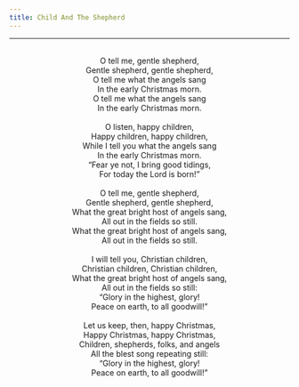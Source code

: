 ```yaml
---
title: Child And The Shepherd
---
```


---
<center>
<br/>
O tell me, gentle shepherd,<br/>
Gentle shepherd, gentle shepherd,<br/>
O tell me what the angels sang<br/>
In the early Christmas morn.<br/>
O tell me what the angels sang<br/>
In the early Christmas morn.<br/>
<br/>
O listen, happy children,<br/>
Happy children, happy children,<br/>
While I tell you what the angels sang<br/>
In the early Christmas morn.<br/>
“Fear ye not, I bring good tidings,<br/>
For today the Lord is born!”<br/>
<br/>
O tell me, gentle shepherd,<br/>
Gentle shepherd, gentle shepherd,<br/>
What the great bright host of angels sang,<br/>
All out in the fields so still.<br/>
What the great bright host of angels sang,<br/>
All out in the fields so still.<br/>
<br/>
I will tell you, Christian children,<br/>
Christian children, Christian children,<br/>
What the great bright host of angels sang,<br/>
All out in the fields so still:<br/>
“Glory in the highest, glory!<br/>
Peace on earth, to all goodwill!”<br/>
<br/>
Let us keep, then, happy Christmas,<br/>
Happy Christmas, happy Christmas,<br/>
Children, shepherds, folks, and angels<br/>
All the blest song repeating still:<br/>
“Glory in the highest, glory!<br/>
Peace on earth, to all goodwill!”<br/>

</center>